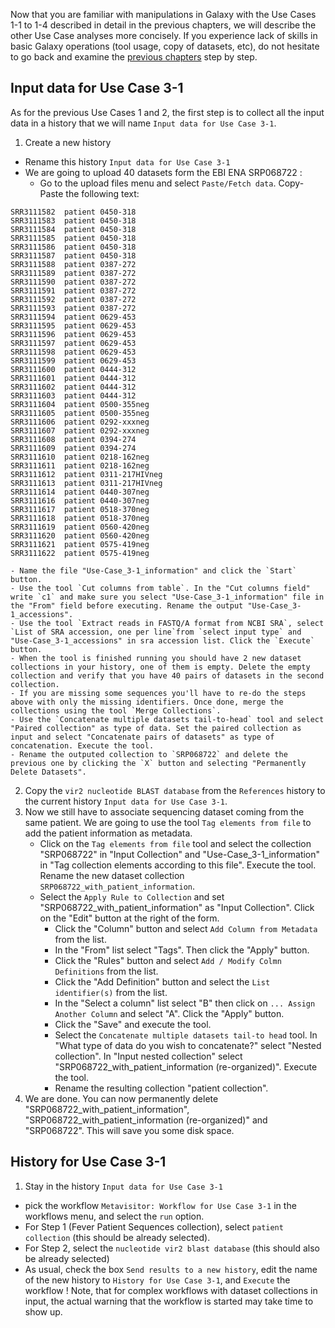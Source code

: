Now that you are familiar with manipulations in Galaxy with the Use Cases 1-1 to 1-4 described in detail in the previous chapters, we will describe the other Use Case analyses more concisely. If you experience lack of skills in basic Galaxy operations (tool usage, copy of datasets, etc), do not hesitate to go back and examine the [previous chapters](use_cases_input_data) step by step.


## Input data for Use Case 3-1

As for the previous Use Cases 1 and 2, the first step is to collect all the input data in a history that we will name `Input data for Use Case 3-1`.

1. Create a new history
- Rename this history `Input data for Use Case 3-1`
- We are going to upload 40 datasets form the EBI ENA SRP068722 :
    - Go to the upload files menu and select `Paste/Fetch data`. Copy-Paste the following text:
```
SRR3111582	patient 0450-318
SRR3111583	patient 0450-318
SRR3111584	patient 0450-318
SRR3111585	patient 0450-318
SRR3111586	patient 0450-318
SRR3111587	patient 0450-318
SRR3111588	patient 0387-272
SRR3111589	patient 0387-272
SRR3111590	patient 0387-272
SRR3111591	patient 0387-272
SRR3111592	patient 0387-272
SRR3111593	patient 0387-272
SRR3111594	patient 0629-453
SRR3111595	patient 0629-453
SRR3111596	patient 0629-453
SRR3111597	patient 0629-453
SRR3111598	patient 0629-453
SRR3111599	patient 0629-453
SRR3111600	patient 0444-312
SRR3111601	patient 0444-312
SRR3111602	patient 0444-312
SRR3111603	patient 0444-312
SRR3111604	patient 0500-355neg
SRR3111605	patient 0500-355neg
SRR3111606	patient 0292-xxxneg
SRR3111607	patient 0292-xxxneg
SRR3111608	patient 0394-274
SRR3111609	patient 0394-274
SRR3111610	patient 0218-162neg
SRR3111611	patient 0218-162neg
SRR3111612	patient 0311-217HIVneg
SRR3111613	patient 0311-217HIVneg
SRR3111614	patient 0440-307neg
SRR3111616	patient 0440-307neg
SRR3111617	patient 0518-370neg
SRR3111618	patient 0518-370neg
SRR3111619	patient 0560-420neg
SRR3111620	patient 0560-420neg
SRR3111621	patient 0575-419neg
SRR3111622	patient 0575-419neg
```
    - Name the file "Use-Case_3-1_information" and click the `Start` button.
    - Use the tool `Cut columns from table`. In the "Cut columns field" write `c1` and make sure you select "Use-Case_3-1_information" file in the "From" field before executing. Rename the output "Use-Case_3-1_accessions".
    - Use the tool `Extract reads in FASTQ/A format from NCBI SRA`, select `List of SRA accession, one per line`from `select input type` and "Use-Case_3-1_accessions" in sra accession list. Click the `Execute` button.
    - When the tool is finished running you should have 2 new dataset collections in your history, one of them is empty. Delete the empty collection and verify that you have 40 pairs of datasets in the second collection.
    - If you are missing some sequences you'll have to re-do the steps above with only the missing identifiers. Once done, merge the collections using the tool `Merge Collections`.
    - Use the `Concatenate multiple datasets tail-to-head` tool and select "Paired collection" as type of data. Set the paired collection as input and select "Concatenate pairs of datasets" as type of concatenation. Execute the tool.
    - Rename the outputed collection to `SRP068722` and delete the previous one by clicking the `X` button and selecting "Permanently Delete Datasets".
2. Copy the `vir2 nucleotide BLAST database` from the `References` history to the current history `Input data for Use Case 3-1`.
3. Now we still have to associate sequencing dataset coming from the same patient. We are going to use the tool `Tag elements from file` to add the patient information as metadata.
    - Click on the `Tag elements from file` tool and select the collection "SRP068722" in "Input Collection" and "Use-Case_3-1_information" in "Tag collection elements according to this file". Execute the tool. Rename the new dataset collection `SRP068722_with_patient_information`.
    - Select the `Apply Rule to Collection` and set "SRP068722_with_patient_information" as "Input Collection". Click on the "Edit" button at the right of the form.
        - Click the "Column" button and select `Add Column from Metadata` from the list.
        - In the "From" list select "Tags". Then click the "Apply" button.
        - Click the "Rules" button and select `Add / Modify Colmn Definitions` from the list.
        - Click the "Add Definition" button and select the `List identifier(s)` from the list.
        - In the "Select a column" list select "B" then click on `... Assign Another Column` and select "A". Click the "Apply" button.
        - Click the "Save" and execute the tool.
        - Select the `Concatenate multiple datasets tail-to head` tool. In "What type of data do you wish to concatenate?" select "Nested collection". In "Input nested collection" select "SRP068722_with_patient_information (re-organized)". Execute the tool.
        - Rename the resulting collection "patient collection".
4. We are done. You can now permanently delete "SRP068722_with_patient_information",  "SRP068722_with_patient_information (re-organized)" and "SRP068722". This will save you some disk space.

## History for Use Case 3-1
1. Stay in the history `Input data for Use Case 3-1`
- pick the workflow `Metavisitor: Workflow for Use Case 3-1` in the workflows menu, and select the `run` option.
- For Step 1 (Fever Patient Sequences collection), select `patient collection` (this should be already selected).
- For Step 2, select the `nucleotide vir2 blast database` (this should also be already selected)
- As usual, check the box `Send results to a new history`, edit the name of the new history to `History for Use Case 3-1`, and `Execute` the workflow ! Note, that for complex workflows with dataset collections in input, the actual warning that the workflow is started may take time to show up.
